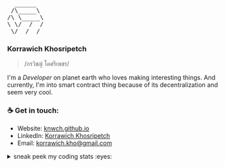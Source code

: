 <pre>
  ______
 /\_____\
/\ \_____\
\ \/  /  /
 \/__/__/
</pre>

### Korrawich Khosripetch

> /กรวิชญ์ โคศรีเพชร/ 

I'm a *Developer* on planet earth who loves making interesting things. And currently, I'm into smart contract thing because of its decentralization and seem very cool.


### :coffee: Get in touch:
- Website: [knwch.github.io](https://knwch.github.io/)
- LinkedIn: [Korrawich Khosripetch](https://www.linkedin.com/in/knwch/)
- Email: [korrawich.kho@gmail.com](mailto:korrawich.kho@gmail.com)


<details>
  <summary>sneak peek my coding stats :eyes:</summary>
  
  ![knwch's wakatime stats](https://github-readme-stats.vercel.app/api/wakatime?username=knwch&layout=compact&langs_count=5&custom_title=Coding%20stats,%20weekly&title_color=5F5AD4&text_color=000000&border_color=EBEDEF&border_radius=22&bg_color=75,FFFFFF,F7F7FF)
</details>

<!-- ## Hello there 👋
My name is Korrawich Khosripetch

## 🔧 Technologies & Tools
- Front-end development using **React/Redux, Angular/NGXS**
- Back-end development using **NestJS, Flask**
- Mobile application development using **React Native**

![](https://img.shields.io/badge/-Firebase-informational?style=flat&logo=firebase&logoColor=white&color=27d697&labelColor=555555)
![](https://img.shields.io/badge/-MongoDB-informational?style=flat&logo=mongodb&logoColor=white&color=27d697&labelColor=555555)
![](https://img.shields.io/badge/-Coffee-informational?style=flat&logo=buy%20me%20a%20coffee&logoColor=white&color=27d697&labelColor=555555)
![](https://img.shields.io/badge/-Mapbox-informational?style=flat&logo=mapbox&logoColor=white&color=27d697&labelColor=555555)

## 📈 Github Stats

![Top Langs](https://github-readme-stats.vercel.app/api/top-langs/?username=knwch&layout=compact&langs_count=7&hide=jupyter%20notebook&title_color=22c98d&text_color=000000&border_color=EBEDEF&border_radius=22&bg_color=80,FFFFFF,FAFFFD)
<!-- 
![knwch's wakatime stats](https://github-readme-stats.vercel.app/api/wakatime?username=knwch&layout=compact&langs_count=4&custom_title=Coding%20Stats,%20weekly&theme=vue&border_radius=28&bg_color=100,ffffff,fcfaff)
 -->
